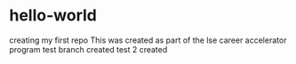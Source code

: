 # hello-world
creating my first repo
This was created as part of the lse career accelerator program
test branch created
test 2 created
